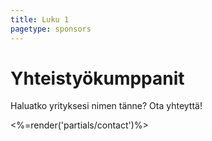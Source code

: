 ```yaml
---
title: Luku 1
pagetype: sponsors
---
```


# Yhteistyökumppanit

Haluatko yrityksesi nimen tänne? Ota yhteyttä!

<%=render('partials/contact')%>
